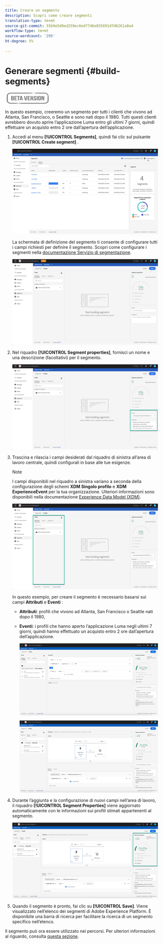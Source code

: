 ```yaml
---
title: Creare un segmento
description: Scopri come creare segmenti
translation-type: tm+mt
source-git-commit: 55b9e5d8ed259ec6ed7746e835691d7d6261a8a4
workflow-type: tm+mt
source-wordcount: '295'
ht-degree: 5%

---
```


# Generare segmenti {#build-segments}

![](../assets/do-not-localize/badge.png)

In questo esempio, creeremo un segmento per tutti i clienti che vivono ad Atlanta, San Francisco, o Seattle e sono nati dopo il 1980. Tutti questi clienti avrebbero dovuto aprire l’applicazione Luma entro gli ultimi 7 giorni, quindi effettuare un acquisto entro 2 ore dall’apertura dell’applicazione.

1. Accedi al menu **[!UICONTROL Segments]**, quindi fai clic sul pulsante **[!UICONTROL Create segment]** .

   ![](../assets/create-segment.png)

   La schermata di definizione del segmento ti consente di configurare tutti i campi richiesti per definire il segmento. Scopri come configurare i segmenti nella [documentazione Servizio di segmentazione](https://experienceleague.adobe.com/docs/experience-platform/segmentation/ui/overview.html).

   ![](../assets/segment-builder.png)

1. Nel riquadro **[!UICONTROL Segment properties]**, fornisci un nome e una descrizione (facoltativi) per il segmento.

   ![](../assets/segment-properties.png)

1. Trascina e rilascia i campi desiderati dal riquadro di sinistra all’area di lavoro centrale, quindi configurali in base alle tue esigenze.

   >[!NOTE]
   >
   >I campi disponibili nel riquadro a sinistra variano a seconda della configurazione degli schemi **XDM Singolo profilo** e **XDM ExperienceEvent** per la tua organizzazione.  Ulteriori informazioni sono disponibili nella documentazione [Experience Data Model (XDM)](https://experienceleague.adobe.com/docs/experience-platform/xdm/home.html?lang=it).

   ![](../assets/drag-fields.png)

   In questo esempio, per creare il segmento è necessario basarsi sui campi **Attributi** e **Eventi** :

   * **Attributi**: profili che vivono ad Atlanta, San Francisco o Seattle nati dopo il 1980,
   * **Eventi**: i profili che hanno aperto l’applicazione Luma negli ultimi 7 giorni, quindi hanno effettuato un acquisto entro 2 ore dall’apertura dell’applicazione.

      ![](../assets/add-attributes.png)

      ![](../assets/add-events.png)

1. Durante l’aggiunta e la configurazione di nuovi campi nell’area di lavoro, il riquadro **[!UICONTROL Segment Properties]** viene aggiornato automaticamente con le informazioni sui profili stimati appartenenti al segmento.

   ![](../assets/segment-estimate.png)

1. Quando il segmento è pronto, fai clic su **[!UICONTROL Save]**. Viene visualizzato nell’elenco dei segmenti di Adobe Experience Platform. È disponibile una barra di ricerca per facilitare la ricerca di un segmento specifico nell’elenco.

Il segmento può ora essere utilizzato nei percorsi. Per ulteriori informazioni al riguardo, consulta [questa sezione](../segment/about-segments.md).
